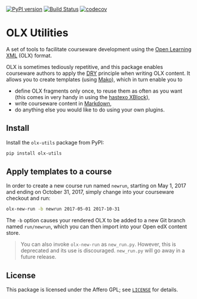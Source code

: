 [![PyPI version](https://img.shields.io/pypi/v/olx-utils.svg)](https://pypi.python.org/pypi/olx-utils)
[![Build Status](https://travis-ci.org/hastexo/olx-utils.svg?branch=master)](https://travis-ci.org/hastexo/olx-utils)
[![codecov](https://codecov.io/gh/hastexo/olx-utils/branch/master/graph/badge.svg)](https://codecov.io/gh/hastexo/olx-utils)

# OLX Utilities

A set of tools to facilitate courseware development using the
[Open Learning XML](http://edx.readthedocs.io/projects/edx-open-learning-xml/en/latest/)
(OLX) format.

OLX is sometimes tediously repetitive, and this package enables
courseware authors to apply the
[DRY](https://en.wikipedia.org/wiki/Don%27t_repeat_yourself) principle
when writing OLX content. It allows you to create templates (using
[Mako](http://www.makotemplates.org/)), which in turn enable you to

- define OLX fragments only once, to reuse them as often as you want
  (this comes in very handy in using the
  [hastexo XBlock](https://github.com/hastexo/hastexo-xblock)),
- write courseware content in
  [Markdown](https://en.wikipedia.org/wiki/Markdown),
- do anything else you would like to do using your own plugins.

## Install

Install the `olx-utils` package from PyPI:

```bash
pip install olx-utils
```

## Apply templates to a course

In order to create a new course run named `newrun`, starting on May 1,
2017 and ending on October 31, 2017, simply change into your
courseware checkout and run:

```bash
olx-new-run -b newrun 2017-05-01 2017-10-31
```

The `-b` option causes your rendered OLX to be added to a new Git
branch named `run/newrun`, which you can then import into your Open
edX content store.

> You can also invoke `olx-new-run` as `new_run.py`. However, this is
> deprecated and its use is discouraged. `new_run.py` will go away in
> a future release.

## License

This package is licensed under the Affero GPL; see [`LICENSE`](LICENSE) for
details.
